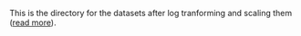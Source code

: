 This is the directory for the datasets after log tranforming and scaling them ([read more](https://github.com/EngineerDanny/CS685-Microbe-Network-Research/issues/6)).
